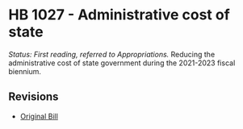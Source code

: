 # HB 1027 - Administrative cost of state
*Status: First reading, referred to Appropriations.*
Reducing the administrative cost of state government during the 2021-2023 fiscal biennium.

## Revisions
* [Original Bill](1/)